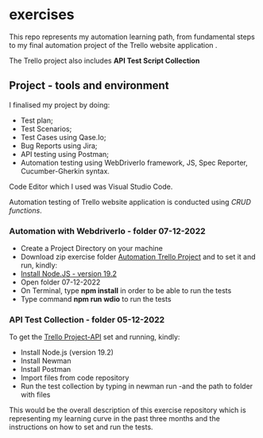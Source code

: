 # exercises

This repo represents my automation learning path, from fundamental steps to my final automation project of the Trello website application .

The Trello project also includes **API Test Script Collection** 

## Project - tools and environment 

I finalised my project by doing:
* Test plan;
* Test Scenarios;
* Test Cases using Qase.Io;
* Bug Reports using Jira;
* API testing using Postman;
* Automation testing using WebDriverIo framework, JS, Spec Reporter, Cucumber-Gherkin syntax.

Code Editor which I used was Visual Studio Code.

Automation testing of Trello website application is conducted using _CRUD functions_.

### Automation with WebdriverIo - folder 07-12-2022
* Create a Project Directory on your machine 
* Download zip exercise folder [Automation Trello Project](https://github.com/Janamya/exercises/commit/96221922aa6bc801b472f4b684848a961f1fac49) and to set it and run, kindly:
* [Install Node.JS - version 19.2](https://github.com/Janamya/exercises/commit/96221922aa6bc801b472f4b684848a961f1fac49)
* Open folder 07-12-2022
* On Terminal, type **npm install** in order to be able to run the tests
* Type command **npm run wdio** to run the tests

### API Test Collection - folder 05-12-2022
To get the [Trello Project-API](https://github.com/Janamya/exercises/tree/master/05-12-2022) set and running, kindly:
* Install Node.js (version 19.2)
* Install Newman
* Install Postman
* Import files from code repository
* Run the test collection by typing in newman run -and the path to folder with files

This would be the overall description of this exercise repository which is representing my learning curve in the past three months and the instructions on how to set and run the tests.
